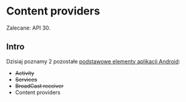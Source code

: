 # Content providers

Zalecane: API 30.

## Intro

Dzisiaj poznamy 2 pozostałe [podstawowe elementy aplikacji Android](https://developer.android.com/guide/components/fundamentals#Components):

- <s>Activity</s>
- <s>Services</s>
- <s>BroadCast receiver</s>
- Content providers
